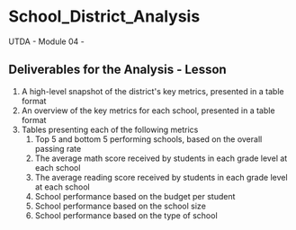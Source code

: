 # School_District_Analysis
UTDA - Module 04 -

## Deliverables for the Analysis - Lesson

1. A high-level snapshot of the district's key metrics, presented in a table format
2. An overview of the key metrics for each school, presented in a table format
3. Tables presenting each of the following metrics
   1. Top 5 and bottom 5 performing schools, based on the overall passing rate
   2. The average math score received by students in each grade level at each school
   3. The average reading score received by students in each grade level at each school
   4. School performance based on the budget per student
   5. School performance based on the school size 
   6. School performance based on the type of school
